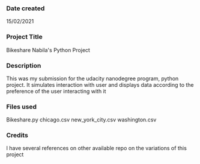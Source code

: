 ### Date created
15/02/2021

### Project Title
Bikeshare Nabila's Python Project

### Description
This was my submission for the udacity nanodegree program, python project.
It simulates interaction with user and displays data according to the preference of the user interacting with it

### Files used
Bikeshare.py
chicago.csv
new_york_city.csv
washington.csv

### Credits
I have several references on other available repo on the variations of this project

